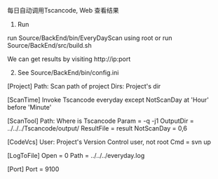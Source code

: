 
每日自动调用Tscancode, Web 查看结果

1. Run

run Source/BackEnd/bin/EveryDayScan using root
or 
run Source/BackEnd/src/build.sh

We can get results by visiting http://ip:port

2. See Source/BackEnd/bin/config.ini

[Project]
Path: Scan path of project
Dirs: Project's dir

[ScanTime]
Invoke Tscancode everyday except NotScanDay at 'Hour' before 'Minute'

[ScanTool]
Path:  Where is Tscancode 
Param = -q -j1
OutputDir = ../../../Tscancode/output/
ResultFile = result
NotScanDay = 0,6

[CodeVcs]
User: Project's Version Control user, not root
Cmd = svn up

[LogToFile]
Open = 0
Path = ../../../everyday.log

[Port]
Port = 9100
